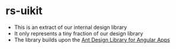 # rs-uikit

- This is an extract of our internal design library
- It only represents a tiny fraction of our design library
- The library builds upon the [Ant Design Library for Angular Apps](https://ng.ant.design/docs/introduce/en)
